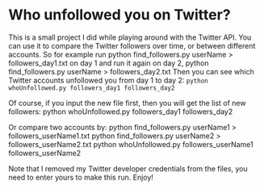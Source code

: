 # Who unfollowed you on Twitter?

This is a small project I did while playing around with the Twitter API. You can use it to compare the Twitter followers over time, or between different accounts. So for example run 
python find_followers.py userName > followers_day1.txt
on day 1 and run it again on day 2, 
python find_followers.py userName > followers_day2.txt
Then you can see which Twitter accounts unfollowed you from day 1 to day 2:
`python whoUnfollowed.py followers_day1 followers_day2`

Of course, if you input the new file first, then you will get the list of new followers:
python whoUnfollowed.py followers_day1 followers_day2

Or compare two accounts by:
python find_followers.py userName1 > followers_userName1.txt
python find_followers.py userName2 > followers_userName2.txt
python whoUnfollowed.py followers_userName1 followers_userName2

Note that I removed my Twitter developer credentials from the files, you need to enter yours to make this run. Enjoy!